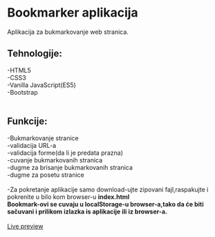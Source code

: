 # Bookmarker aplikacija
Aplikacija za bukmarkovanje web stranica.
## Tehnologije: <br>
-HTML5 <br>
-CSS3 <br>
-Vanilla JavaScript(ES5) <br>
-Bootstrap <br>
 <br>
## Funkcije: <br>
-Bukmarkovanje stranice <br>
-validacija URL-a <br>
-validacija forme(da li je predata prazna) <br>
-cuvanje bukmarkovanih stranica <br>
-dugme za brisanje bukmarkovanih stranica <br>
-dugme za posetu stranice <br>
<br>
-Za pokretanje aplikacije samo download-ujte zipovani fajl,raspakujte i pokrenite u bilo kom browser-u **index.html**<br>
**Bookmark-ovi se cuvaju u localStorage-u browser-a,tako da će biti sačuvani i prilikom izlazka is aplikacije ili iz browser-a.**
<br><br>
[Live preview](https://codepen.io/nemanja97/full/vjpKVd/)
